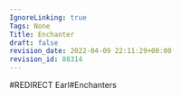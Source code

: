 ```yaml
---
IgnoreLinking: true
Tags: None
Title: Enchanter
draft: false
revision_date: 2022-04-09 22:11:29+00:00
revision_id: 88314
---
```


#REDIRECT Earl#Enchanters